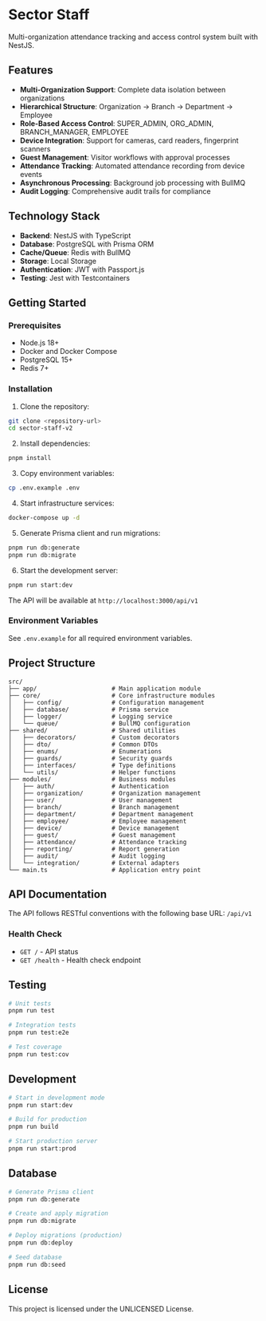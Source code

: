 # Sector Staff

Multi-organization attendance tracking and access control system built with NestJS.

## Features

- **Multi-Organization Support**: Complete data isolation between organizations
- **Hierarchical Structure**: Organization → Branch → Department → Employee
- **Role-Based Access Control**: SUPER_ADMIN, ORG_ADMIN, BRANCH_MANAGER, EMPLOYEE
- **Device Integration**: Support for cameras, card readers, fingerprint scanners
- **Guest Management**: Visitor workflows with approval processes
- **Attendance Tracking**: Automated attendance recording from device events
- **Asynchronous Processing**: Background job processing with BullMQ
- **Audit Logging**: Comprehensive audit trails for compliance

## Technology Stack

- **Backend**: NestJS with TypeScript
- **Database**: PostgreSQL with Prisma ORM
- **Cache/Queue**: Redis with BullMQ
- **Storage**: Local Storage
- **Authentication**: JWT with Passport.js
- **Testing**: Jest with Testcontainers

## Getting Started

### Prerequisites

- Node.js 18+
- Docker and Docker Compose
- PostgreSQL 15+
- Redis 7+

### Installation

1. Clone the repository:
```bash
git clone <repository-url>
cd sector-staff-v2
```

2. Install dependencies:
```bash
pnpm install
```

3. Copy environment variables:
```bash
cp .env.example .env
```

4. Start infrastructure services:
```bash
docker-compose up -d
```

5. Generate Prisma client and run migrations:
```bash
pnpm run db:generate
pnpm run db:migrate
```

6. Start the development server:
```bash
pnpm run start:dev
```

The API will be available at `http://localhost:3000/api/v1`

### Environment Variables

See `.env.example` for all required environment variables.

## Project Structure

```
src/
├── app/                     # Main application module
├── core/                    # Core infrastructure modules
│   ├── config/              # Configuration management
│   ├── database/            # Prisma service
│   ├── logger/              # Logging service
│   └── queue/               # BullMQ configuration
├── shared/                  # Shared utilities
│   ├── decorators/          # Custom decorators
│   ├── dto/                 # Common DTOs
│   ├── enums/               # Enumerations
│   ├── guards/              # Security guards
│   ├── interfaces/          # Type definitions
│   └── utils/               # Helper functions
├── modules/                 # Business modules
│   ├── auth/                # Authentication
│   ├── organization/        # Organization management
│   ├── user/                # User management
│   ├── branch/              # Branch management
│   ├── department/          # Department management
│   ├── employee/            # Employee management
│   ├── device/              # Device management
│   ├── guest/               # Guest management
│   ├── attendance/          # Attendance tracking
│   ├── reporting/           # Report generation
│   ├── audit/               # Audit logging
│   └── integration/         # External adapters
└── main.ts                  # Application entry point
```

## API Documentation

The API follows RESTful conventions with the following base URL: `/api/v1`

### Health Check
- `GET /` - API status
- `GET /health` - Health check endpoint

## Testing

```bash
# Unit tests
pnpm run test

# Integration tests
pnpm run test:e2e

# Test coverage
pnpm run test:cov
```

## Development

```bash
# Start in development mode
pnpm run start:dev

# Build for production
pnpm run build

# Start production server
pnpm run start:prod
```

## Database

```bash
# Generate Prisma client
pnpm run db:generate

# Create and apply migration
pnpm run db:migrate

# Deploy migrations (production)
pnpm run db:deploy

# Seed database
pnpm run db:seed
```

## License

This project is licensed under the UNLICENSED License.
